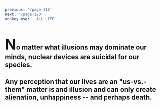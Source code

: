 ```yaml
---
previous: '/page-118'
next: '/page-120'
monkey_msg: ' ALL LIFE'
---
```


## <span style="font-size:47px;">N</span>o matter what illusions may dominate our minds, nuclear devices are suicidal for our species.
## Any perception that our lives are an "us-vs.-them" matter is and illusion and can only create alienation, unhappiness -- and perhaps death.
